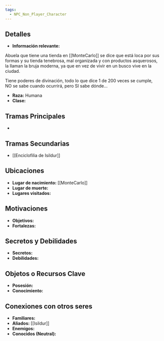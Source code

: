 ```yaml
---
tags:
  - NPC_Non_Player_Character
---
```

## Detalles
- **Información relevante:**

Abuela que tiene una tienda en [[MonteCarlo]] se dice que está loca por sus formas y su tienda tenebrosa, mal organizada y con productos asquerosos, la llaman la bruja moderna, ya que en vez de vivir en un busco vive en la ciudad.

Tiene poderes de divinación, todo lo que dice 1 de 200 veces se cumple, NO se sabe cuando ocurrirá, pero SI sabe dónde...

- **Raza:** Humana
- **Clase:**

## Tramas Principales
- 

## Tramas Secundarias
- [[Enciclofilia de Isildur]]

## Ubicaciones
- **Lugar de nacimiento:** [[MonteCarlo]]
- **Lugar de muerte:**
- **Lugares visitados:**

## Motivaciones
- **Objetivos:**
- **Fortalezas:**

## Secretos y Debilidades 
- **Secretos:**
- **Debilidades:**

## Objetos o Recursos Clave
- **Posesión:**
- **Conocimiento:**

## Conexiones con otros seres
- **Familiares:**
- **Aliados:** [[Isildur]]
- **Enemigos:**
- **Conocidos (Neutral):** 